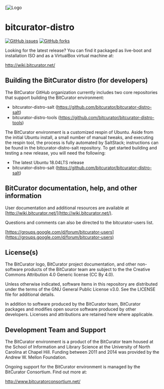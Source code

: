 [![Logo](https://wiki.bitcurator.net/downloads/BitCurator-400px.png)

# bitcurator-distro

[![GitHub issues](https://img.shields.io/github/issues/bitcurator/bitcurator-distro.svg)](https://github.com/bitcurator/bitcurator-distro/issues)
[![GitHub forks](https://img.shields.io/github/forks/bitcurator/bitcurator-distro.svg)](https://github.com/bitcurator/bitcurator-distro/network)

Looking for the latest release? You can find it packaged as live-boot and installation ISO and as a VirtualBox virtual machine at:

  http://wiki.bitcurator.net/

## Building the BitCurator distro (for developers)

The BitCurator GitHub organization currently includes two core repositories that support building the BitCurator environment:

- bitcurator-distro-salt (https://github.com/bitcurator/bitcurator-distro-salt)
- bitcurator-distro-tools (https://github.com/bitcurator/bitcurator-distro-tools)

The BitCurator environment is a customized respin of Ubuntu. Aside from the initial Ubuntu install, a small number of manual tweaks, and executing the respin tool, the process is fully automated by SaltStack; instructions can be found in the bitcurator-distro-salt repository. To get started building and testing a new release, you will need the following:

- The latest Ubuntu 18.04LTS release
- bitcurator-distro-salt (https://github.com/bitcurator/bitcurator-distro-salt)

## BitCurator documentation, help, and other information

User documentation and additional resources are available at
[http://wiki.bitcurator.net/](http://wiki.bitcurator.net/).

Questions and comments can also be directed to the bitcurator-users list.

[https://groups.google.com/d/forum/bitcurator-users](https://groups.google.com/d/forum/bitcurator-users)

## License(s)

The BitCurator logo, BitCurator project documentation, and other non-software products of the BitCurator team are subject to the the Creative Commons Attribution 4.0 Generic license (CC By 4.0).

Unless otherwise indicated, software items in this repository are distributed under the terms of the GNU General Public License v3.0. See the LICENSE file for additional details.

In addition to software produced by the BitCurator team, BitCurator packages and modifies open source software produced by other developers. Licenses and attributions are retained here where applicable.

## Development Team and Support

The BitCurator environment is a product of the BitCurator team housed at the School of Information and Library Science at the University of North Carolina at Chapel Hill. Funding between 2011 and 2014 was provided by the Andrew W. Mellon Foundation.

Ongoing support for the BitCurator environment is managed by the BitCurator Consortium. Find out more at:

http://www.bitcuratorconsortium.net/

